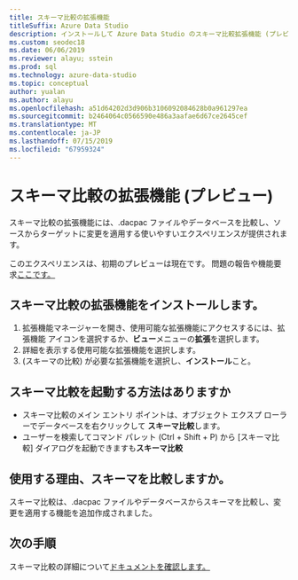 ```yaml
---
title: スキーマ比較の拡張機能
titleSuffix: Azure Data Studio
description: インストールして Azure Data Studio のスキーマ比較拡張機能 (プレビュー) を使用します。
ms.custom: seodec18
ms.date: 06/06/2019
ms.reviewer: alayu; sstein
ms.prod: sql
ms.technology: azure-data-studio
ms.topic: conceptual
author: yualan
ms.author: alayu
ms.openlocfilehash: a51d64202d3d906b3106092084628b0a961297ea
ms.sourcegitcommit: b2464064c0566590e486a3aafae6d67ce2645cef
ms.translationtype: MT
ms.contentlocale: ja-JP
ms.lasthandoff: 07/15/2019
ms.locfileid: "67959324"
---
```

# <a name="schema-compare-extension-preview"></a>スキーマ比較の拡張機能 (プレビュー)
スキーマ比較の拡張機能には、.dacpac ファイルやデータベースを比較し、ソースからターゲットに変更を適用する使いやすいエクスペリエンスが提供されます。

このエクスペリエンスは、初期のプレビューは現在です。 問題の報告や機能要求[ここです。](https://github.com/microsoft/azuredatastudio/issues)

## <a name="install-the-schema-compare-extension"></a>スキーマ比較の拡張機能をインストールします。

1. 拡張機能マネージャーを開き、使用可能な拡張機能にアクセスするには、拡張機能 アイコンを選択するか、**ビュー**メニューの**拡張**を選択します。
2. 詳細を表示する使用可能な拡張機能を選択します。
1. (スキーマの比較) が必要な拡張機能を選択し、**インストール**こと。

## <a name="how-do-i-start-a-schema-comparison"></a>スキーマ比較を起動する方法はありますか
* スキーマ比較のメイン エントリ ポイントは、オブジェクト エクスプ ローラーでデータベースを右クリックして **スキーマ比較**します。
* ユーザーを検索してコマンド パレット (Ctrl + Shift + P) から [スキーマ比較] ダイアログを起動できますも**スキーマ比較**

## <a name="why-would-i-use-the-schema-compare"></a>使用する理由、スキーマを比較しますか。
スキーマ比較は、.dacpac ファイルやデータベースからスキーマを比較し、変更を適用する機能を追加作成されました。

## <a name="next-steps"></a>次の手順
スキーマ比較の詳細について[ドキュメントを確認します。](https://docs.microsoft.com/sql/ssdt/how-to-use-schema-compare-to-compare-different-database-definitions)


